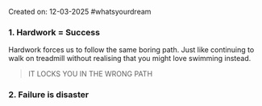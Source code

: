 Created on: 12-03-2025 #whatsyourdream 
### 1. Hardwork = Success
Hardwork forces us to follow the same boring path. Just like continuing to walk on treadmill without realising that you might love swimming instead. 

> IT LOCKS YOU IN THE WRONG PATH


### 2. Failure is disaster



